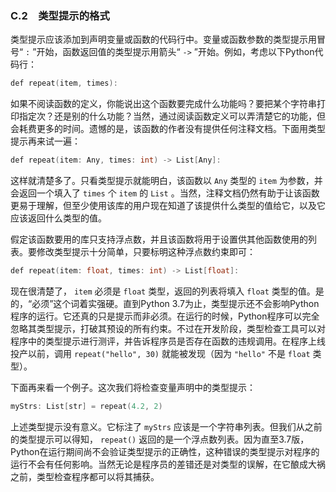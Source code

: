 ### C.2　类型提示的格式

类型提示应该添加到声明变量或函数的代码行中。变量或函数参数的类型提示用冒号“ `:` ”开始，函数返回值的类型提示用箭头“ `->` ”开始。例如，考虑以下Python代码行：

```c
def repeat(item, times):
```

如果不阅读函数的定义，你能说出这个函数要完成什么功能吗？要把某个字符串打印指定次？还是别的什么功能？当然，通过阅读函数定义可以弄清楚它的功能，但会耗费更多的时间。遗憾的是，该函数的作者没有提供任何注释文档。下面用类型提示再来试一遍：

```c
def repeat(item: Any, times: int) -> List[Any]:
```

这样就清楚多了。只看类型提示就能明白，该函数以 `Any` 类型的 `item` 为参数，并会返回一个填入了 `times` 个 `item` 的 `List` 。当然，注释文档仍然有助于让该函数更易于理解，但至少使用该库的用户现在知道了该提供什么类型的值给它，以及它应该返回什么类型的值。

假定该函数要用的库只支持浮点数，并且该函数将用于设置供其他函数使用的列表。要修改类型提示十分简单，只要标明这种浮点数约束即可：

```c
def repeat(item: float, times: int) -> List[float]:
```

现在很清楚了， `item` 必须是 `float` 类型，返回的列表将填入 `float` 类型的值。是的，“必须”这个词着实强硬。直到Python 3.7为止，类型提示还不会影响Python程序的运行。它还真的只是提示而非必须。在运行的时候，Python程序可以完全忽略其类型提示，打破其预设的所有约束。不过在开发阶段，类型检查工具可以对程序中的类型提示进行测评，并告诉程序员是否存在函数的违规调用。在程序上线投产以前，调用 `repeat("hello", 30)` 就能被发现（因为 `"hello"` 不是 `float` 类型）。

下面再来看一个例子。这次我们将检查变量声明中的类型提示：

```c
myStrs: List[str] = repeat(4.2, 2)
```

上述类型提示没有意义。它标注了 `myStrs` 应该是一个字符串列表。但我们从之前的类型提示可以得知， `repeat()` 返回的是一个浮点数列表。因为直至3.7版，Python在运行期间尚不会验证类型提示的正确性，这种错误的类型提示对程序的运行不会有任何影响。当然无论是程序员的差错还是对类型的误解，在它酿成大祸之前，类型检查程序都可以将其捕获。

